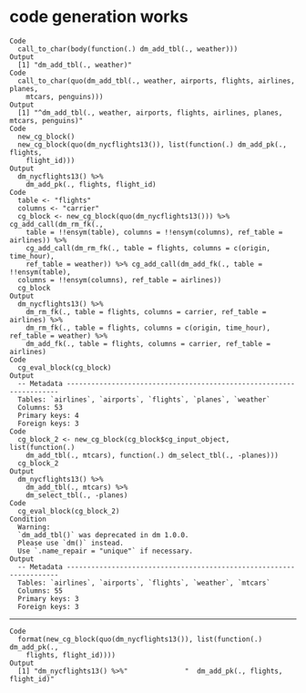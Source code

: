 # code generation works

    Code
      call_to_char(body(function(.) dm_add_tbl(., weather)))
    Output
      [1] "dm_add_tbl(., weather)"
    Code
      call_to_char(quo(dm_add_tbl(., weather, airports, flights, airlines, planes,
        mtcars, penguins)))
    Output
      [1] "^dm_add_tbl(., weather, airports, flights, airlines, planes, mtcars, penguins)"
    Code
      new_cg_block()
      new_cg_block(quo(dm_nycflights13()), list(function(.) dm_add_pk(., flights,
        flight_id)))
    Output
      dm_nycflights13() %>%
        dm_add_pk(., flights, flight_id)
    Code
      table <- "flights"
      columns <- "carrier"
      cg_block <- new_cg_block(quo(dm_nycflights13())) %>% cg_add_call(dm_rm_fk(.,
        table = !!ensym(table), columns = !!ensym(columns), ref_table = airlines)) %>%
        cg_add_call(dm_rm_fk(., table = flights, columns = c(origin, time_hour),
        ref_table = weather)) %>% cg_add_call(dm_add_fk(., table = !!ensym(table),
      columns = !!ensym(columns), ref_table = airlines))
      cg_block
    Output
      dm_nycflights13() %>%
        dm_rm_fk(., table = flights, columns = carrier, ref_table = airlines) %>%
        dm_rm_fk(., table = flights, columns = c(origin, time_hour), ref_table = weather) %>%
        dm_add_fk(., table = flights, columns = carrier, ref_table = airlines)
    Code
      cg_eval_block(cg_block)
    Output
      -- Metadata --------------------------------------------------------------------
      Tables: `airlines`, `airports`, `flights`, `planes`, `weather`
      Columns: 53
      Primary keys: 4
      Foreign keys: 3
    Code
      cg_block_2 <- new_cg_block(cg_block$cg_input_object, list(function(.)
        dm_add_tbl(., mtcars), function(.) dm_select_tbl(., -planes)))
      cg_block_2
    Output
      dm_nycflights13() %>%
        dm_add_tbl(., mtcars) %>%
        dm_select_tbl(., -planes)
    Code
      cg_eval_block(cg_block_2)
    Condition
      Warning:
      `dm_add_tbl()` was deprecated in dm 1.0.0.
      Please use `dm()` instead.
      Use `.name_repair = "unique"` if necessary.
    Output
      -- Metadata --------------------------------------------------------------------
      Tables: `airlines`, `airports`, `flights`, `weather`, `mtcars`
      Columns: 55
      Primary keys: 3
      Foreign keys: 3

---

    Code
      format(new_cg_block(quo(dm_nycflights13()), list(function(.) dm_add_pk(.,
        flights, flight_id))))
    Output
      [1] "dm_nycflights13() %>%"              "  dm_add_pk(., flights, flight_id)"

